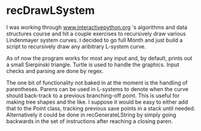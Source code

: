 # recDrawLSystem

I was working through www.interactivepython.org 's algorithms and data structures course and hit a couple exercises to recursively draw various Lindenmayer system curves. I decided to go full Month and just build a script to recursively draw any aribitrary L-system curve.

As of now the program works for most any input and, by default, prints out a small Sierpinski triangle. Turtle is used to handle the graphics. Input checks and parsing are done by regex. 

The one bit of functionality not baked in at the moment is the handling of parentheses. Parens can be used in L-systems to denote when the curve should back-track to a previous branching-off point. This is useful for making tree shapes and the like. I suppose it would be easy to either add that to the Point class, tracking previous save points in a stack until needed. Alternatively it could be done in recGenerateLString by simply going backwards in the set of instructions after reaching a closing paren. 
